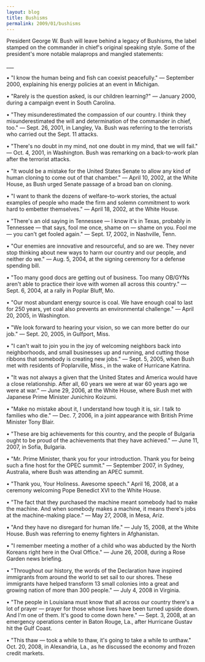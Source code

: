 ```yaml
---
layout: blog
title: Bushisms
permalink: 2009/01/bushisms
---
```


<p>President George W. Bush will leave behind a legacy of Bushisms, the label stamped on the commander in chief's original speaking style. Some of the president's more notable malaprops and mangled statements:</p>
<p>___</p>
<p>• "I know the human being and fish can coexist peacefully." — September 2000, explaining his energy policies at an event in Michigan.</p>
<p>• "Rarely is the question asked, is our children learning?" — January 2000, during a campaign event in South Carolina.</p>
<p>• "They misunderestimated the compassion of our country. I think they misunderestimated the will and determination of the commander in chief, too." — Sept. 26, 2001, in Langley, Va. Bush was referring to the terrorists who carried out the Sept. 11 attacks.</p>
<p>• "There's no doubt in my mind, not one doubt in my mind, that we will fail." — Oct. 4, 2001, in Washington. Bush was remarking on a back-to-work plan after the terrorist attacks.</p>
<p>• "It would be a mistake for the United States Senate to allow any kind of human cloning to come out of that chamber." — April 10, 2002, at the White House, as Bush urged Senate passage of a broad ban on cloning.</p>
<p>• "I want to thank the dozens of welfare-to-work stories, the actual examples of people who made the firm and solemn commitment to work hard to embetter themselves." — April 18, 2002, at the White House.</p>
<p>• "There's an old saying in Tennessee — I know it's in Texas, probably in Tennessee — that says, fool me once, shame on — shame on you. Fool me — you can't get fooled again." — Sept. 17, 2002, in Nashville, Tenn.</p>
<p>• "Our enemies are innovative and resourceful, and so are we. They never stop thinking about new ways to harm our country and our people, and neither do we." — Aug. 5, 2004, at the signing ceremony for a defense spending bill.</p>
<p>• "Too many good docs are getting out of business. Too many OB/GYNs aren't able to practice their love with women all across this country." — Sept. 6, 2004, at a rally in Poplar Bluff, Mo.</p>
<p>• "Our most abundant energy source is coal. We have enough coal to last for 250 years, yet coal also prevents an environmental challenge." — April 20, 2005, in Washington.</p>
<p>• "We look forward to hearing your vision, so we can more better do our job." — Sept. 20, 2005, in Gulfport, Miss.</p>
<p>• "I can't wait to join you in the joy of welcoming neighbors back into neighborhoods, and small businesses up and running, and cutting those ribbons that somebody is creating new jobs." — Sept. 5, 2005, when Bush met with residents of Poplarville, Miss., in the wake of Hurricane Katrina.</p>
<p>• "It was not always a given that the United States and America would have a close relationship. After all, 60 years we were at war 60 years ago we were at war." — June 29, 2006, at the White House, where Bush met with Japanese Prime Minister Junichiro Koizumi.</p>
<p>• "Make no mistake about it, I understand how tough it is, sir. I talk to families who die." — Dec. 7, 2006, in a joint appearance with British Prime Minister Tony Blair.</p>
<p>• "These are big achievements for this country, and the people of Bulgaria ought to be proud of the achievements that they have achieved." — June 11, 2007, in Sofia, Bulgaria.</p>
<p>• "Mr. Prime Minister, thank you for your introduction. Thank you for being such a fine host for the OPEC summit." — September 2007, in Sydney, Australia, where Bush was attending an APEC summit.</p>
<p>• "Thank you, Your Holiness. Awesome speech." April 16, 2008, at a ceremony welcoming Pope Benedict XVI to the White House.</p>
<p>• "The fact that they purchased the machine meant somebody had to make the machine. And when somebody makes a machine, it means there's jobs at the machine-making place." — May 27, 2008, in Mesa, Ariz.</p>
<p>• "And they have no disregard for human life." — July 15, 2008, at the White House. Bush was referring to enemy fighters in Afghanistan.</p>
<p>• "I remember meeting a mother of a child who was abducted by the North Koreans right here in the Oval Office." — June 26, 2008, during a Rose Garden news briefing.</p>
<p>• "Throughout our history, the words of the Declaration have inspired immigrants from around the world to set sail to our shores. These immigrants have helped transform 13 small colonies into a great and growing nation of more than 300 people." — July 4, 2008 in Virginia.</p>
<p>• "The people in Louisiana must know that all across our country there's a lot of prayer — prayer for those whose lives have been turned upside down. And I'm one of them. It's good to come down here." — Sept. 3, 2008, at an emergency operations center in Baton Rouge, La., after Hurricane Gustav hit the Gulf Coast.</p>
<p>• "This thaw — took a while to thaw, it's going to take a while to unthaw." Oct. 20, 2008, in Alexandria, La., as he discussed the economy and frozen credit markets.</p>
